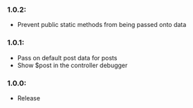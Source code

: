 ### 1.0.2:
* Prevent public static methods from being passed onto data

### 1.0.1:
* Pass on default post data for posts
* Show $post in the controller debugger

### 1.0.0:
* Release
